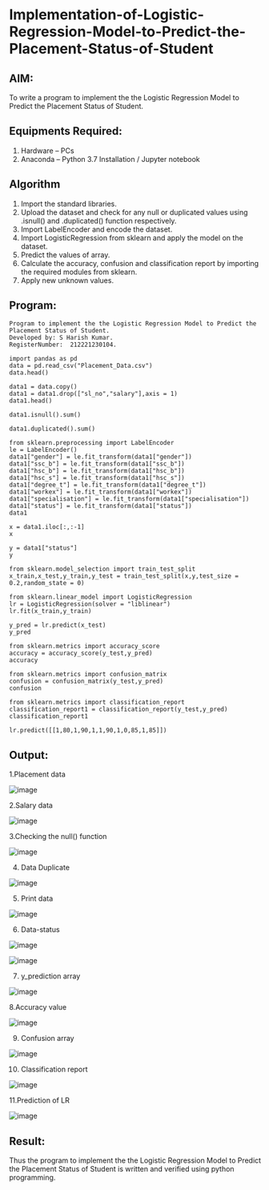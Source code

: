 # Implementation-of-Logistic-Regression-Model-to-Predict-the-Placement-Status-of-Student

## AIM:
To write a program to implement the the Logistic Regression Model to Predict the Placement Status of Student.

## Equipments Required:
1. Hardware – PCs
2. Anaconda – Python 3.7 Installation / Jupyter notebook

## Algorithm
1. Import the standard libraries.
2. Upload the dataset and check for any null or duplicated values using .isnull() and .duplicated() function respectively.
3. Import LabelEncoder and encode the dataset.
4. Import LogisticRegression from sklearn and apply the model on the dataset.
5. Predict the values of array.
6. Calculate the accuracy, confusion and classification report by importing the required modules from sklearn.
7. Apply new unknown values.

## Program:
```
Program to implement the the Logistic Regression Model to Predict the Placement Status of Student.
Developed by: S Harish Kumar.
RegisterNumber:  212221230104.
```
```
import pandas as pd
data = pd.read_csv("Placement_Data.csv")
data.head()

data1 = data.copy()
data1 = data1.drop(["sl_no","salary"],axis = 1)
data1.head()

data1.isnull().sum()

data1.duplicated().sum()

from sklearn.preprocessing import LabelEncoder
le = LabelEncoder()
data1["gender"] = le.fit_transform(data1["gender"])
data1["ssc_b"] = le.fit_transform(data1["ssc_b"])
data1["hsc_b"] = le.fit_transform(data1["hsc_b"])
data1["hsc_s"] = le.fit_transform(data1["hsc_s"])
data1["degree_t"] = le.fit_transform(data1["degree_t"])
data1["workex"] = le.fit_transform(data1["workex"])
data1["specialisation"] = le.fit_transform(data1["specialisation"])
data1["status"] = le.fit_transform(data1["status"])
data1

x = data1.iloc[:,:-1]
x

y = data1["status"]
y

from sklearn.model_selection import train_test_split
x_train,x_test,y_train,y_test = train_test_split(x,y,test_size = 0.2,random_state = 0)

from sklearn.linear_model import LogisticRegression
lr = LogisticRegression(solver = "liblinear")
lr.fit(x_train,y_train)

y_pred = lr.predict(x_test)
y_pred

from sklearn.metrics import accuracy_score
accuracy = accuracy_score(y_test,y_pred)
accuracy

from sklearn.metrics import confusion_matrix
confusion = confusion_matrix(y_test,y_pred)
confusion

from sklearn.metrics import classification_report
classification_report1 = classification_report(y_test,y_pred)
classification_report1

lr.predict([[1,80,1,90,1,1,90,1,0,85,1,85]])
```
## Output:
1.Placement data

![image](https://user-images.githubusercontent.com/94175324/233582087-b71260ee-e585-40cb-90b8-2c63eb548e75.png)


2.Salary data

![image](https://user-images.githubusercontent.com/94175324/233582173-27c2c854-b39d-47e7-ba72-1608908becdb.png)


3.Checking the null() function

![image](https://user-images.githubusercontent.com/94175324/233582761-fe98c513-0324-4a0f-81f6-3be95ef66690.png)


4. Data Duplicate

![image](https://user-images.githubusercontent.com/94175324/233582835-1bee8552-917a-4a31-93bf-3edddfc55023.png)


5. Print data

![image](https://user-images.githubusercontent.com/94175324/233583999-869a5f1a-fd0b-475a-acb9-231b56ca592d.png)


6. Data-status

![image](https://user-images.githubusercontent.com/94175324/233584803-4a0828c8-ca5d-4321-a592-3efeb78b856e.png)


![image](https://user-images.githubusercontent.com/94175324/233584920-3b2a1583-f16b-46bf-8f3a-0bf481a2c7ae.png)



7. y_prediction array

![image](https://user-images.githubusercontent.com/94175324/233584985-3e7e24fc-d9eb-415d-83eb-75fbeb33f941.png)


8.Accuracy value

![image](https://user-images.githubusercontent.com/94175324/233585084-74d9dd6f-7900-4668-9ef3-b98e9a740039.png)



9. Confusion array

![image](https://user-images.githubusercontent.com/94175324/233585145-c2c8406c-1344-4fcf-bdf7-de5c966c88f9.png)


10. Classification report

![image](https://user-images.githubusercontent.com/94175324/233585216-eff5a0cd-a3b9-45b0-862e-3ea38753701a.png)



11.Prediction of LR

![image](https://user-images.githubusercontent.com/94175324/233585533-49776a3f-288d-4cef-ad02-f2706df1d9d7.png)



## Result:
Thus the program to implement the the Logistic Regression Model to Predict the Placement Status of Student is written and verified using python programming.
